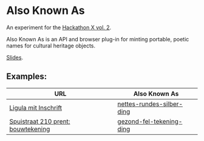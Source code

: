 # Also Known As

An experiment for the [Hackathon X vol. 2](https://hackathonx.de/).

Also Known As is an API and browser plug-in for minting portable, poetic names for cultural heritage objects.

[Slides](https://docs.google.com/presentation/d/1lm3K5yOBtm53ZgMWl-_uhwIMzg243u35Xf_2antelTg/edit?usp=sharing).

## Examples:

| URL                                                                                           | Also Known As                                               |
|-----------------------------------------------------------------------------------------------|-------------------------------------------------------------|
| [Ligula mit Inschrift](https://katalog.landesmuseum.de/object/OTQvNzEy)                       | [nettes-rundes-silber-ding](https://alsoknownas.glitch.me/nettes-rundes-silber-ding) |
| [ Spuistraat 210 prent: bouwtekening](https://pid.uba.uva.nl/ark:/88238/b1990032751780205131) | [gezond-fel-tekening-ding](https://alsoknownas.glitch.me/gezond-fel-tekening-ding)  |
